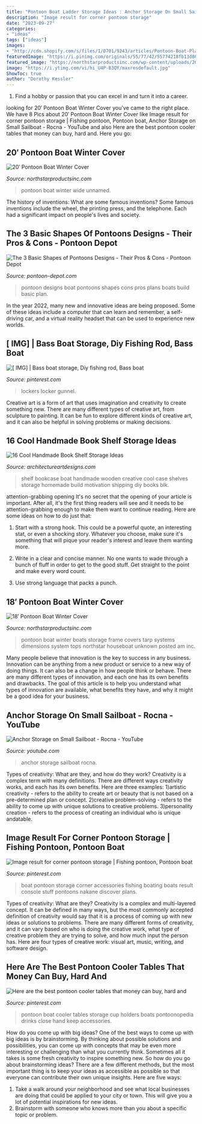 ```yaml
---
title: "Pontoon Boat Ladder Storage Ideas : Anchor Storage On Small Sailboat"
description: "Image result for corner pontoon storage"
date: "2023-09-27"
categories:
- "ideas"
tags: ["ideas"]
images:
- "http://cdn.shopify.com/s/files/1/0701/9243/articles/Pontoon-Boat-Plan-2_grande.jpg?v=1461295067"
featuredImage: "https://i.pinimg.com/originals/55/77/42/55774218fb13d86d6c32678916b724c9.jpg"
featured_image: "https://northstarproductsinc.com/wp-content/uploads/2015/10/unnamed-18.jpg"
image: "https://i.ytimg.com/vi/hi_U4P-B3QY/maxresdefault.jpg"
ShowToc: true
author: "Dorothy Kessler"
---
```



1. Find a hobby or passion that you can excel in and turn it into a career.

	

		
looking for 20′ Pontoon Boat Winter Cover you've came to the right place. We have 8 Pics about 20′ Pontoon Boat Winter Cover like Image result for corner pontoon storage | Fishing pontoon, Pontoon boat, Anchor Storage on Small Sailboat - Rocna - YouTube and also Here are the best pontoon cooler tables that money can buy, hard and. Here you go:
		
    
## 20′ Pontoon Boat Winter Cover

<img loading=lazy src="https://northstarproductsinc.com/wp-content/uploads/2015/10/unnamed-18.jpg" onerror="this.onerror=null;this.src='https://tse1.mm.bing.net/th?id=OIP.j4oMBK0MHqUbzpbQEx8EggHaEK&amp;pid=15.1';" alt="20′ Pontoon Boat Winter Cover">

_Source: northstarproductsinc.com_

>pontoon boat winter wide unnamed. 

	

The history of inventions: What are some famous inventions?
Some famous inventions include the wheel, the printing press, and the telephone. Each had a significant impact on people's lives and society.

    
## The 3 Basic Shapes Of Pontoons Designs - Their Pros &amp; Cons - Pontoon Depot

<img loading=lazy src="http://cdn.shopify.com/s/files/1/0701/9243/articles/Pontoon-Boat-Plan-2_grande.jpg?v=1461295067" onerror="this.onerror=null;this.src='https://tse2.mm.bing.net/th?id=OIP.Po6r1zG7OPy0whMV_8WMKgHaFj&amp;pid=15.1';" alt="The 3 Basic Shapes of Pontoons Designs - Their Pros &amp; Cons - Pontoon Depot">

_Source: pontoon-depot.com_

>pontoon designs boat pontoons shapes cons pros plans boats build basic plan. 

	

In the year 2022, many new and innovative ideas are being proposed. Some of these ideas include a computer that can learn and remember, a self-driving car, and a virtual reality headset that can be used to experience new worlds.

    
## [ IMG] | Bass Boat Storage, Diy Fishing Rod, Bass Boat

<img loading=lazy src="https://i.pinimg.com/originals/0b/49/32/0b4932632aeaaf4e5c1fe35dca406cc0.jpg" onerror="this.onerror=null;this.src='https://tse3.mm.bing.net/th?id=OIP.E03gaTsE4e5tIs1fIdG1ugHaFj&amp;pid=15.1';" alt="[ IMG] | Bass boat storage, Diy fishing rod, Bass boat">

_Source: pinterest.com_

>lockers locker gunnel. 

	

Creative art is a form of art that uses imagination and creativity to create something new. There are many different types of creative art, from sculpture to painting. It can be fun to explore different kinds of creative art, and it can also be helpful in solving problems or making decisions.

    
## 16 Cool Handmade Book Shelf Storage Ideas

<img loading=lazy src="https://www.architectureartdesigns.com/wp-content/uploads/2014/04/16-Cool-Handmade-Book-Shelf-Storage-Ideas-10-630x845.jpg" onerror="this.onerror=null;this.src='https://tse2.mm.bing.net/th?id=OIP.cF0TUydDf4gpGnGCAQDO-gHaJ7&amp;pid=15.1';" alt="16 Cool Handmade Book Shelf Storage Ideas">

_Source: architectureartdesigns.com_

>shelf bookcase boat handmade wooden creative cool case shelves storage homemade build motivation shipping diy books blk. 

	

attention-grabbing opening
It's no secret that the opening of your article is important. After all, it's the first thing readers will see and it needs to be attention-grabbing enough to make them want to continue reading. Here are some ideas on how to do just that:
1. Start with a strong hook. This could be a powerful quote, an interesting stat, or even a shocking story. Whatever you choose, make sure it's something that will pique your reader's interest and leave them wanting more.

2. Write in a clear and concise manner. No one wants to wade through a bunch of fluff in order to get to the good stuff. Get straight to the point and make every word count.

3. Use strong language that packs a punch.

    
## 18′ Pontoon Boat Winter Cover

<img loading=lazy src="http://northstarproductsinc.com/wp-content/uploads/2015/09/pontoon1width.gif" onerror="this.onerror=null;this.src='https://tse2.mm.bing.net/th?id=OIP.dwIzwIuNQpYTO5ksofNaTwHaFu&amp;pid=15.1';" alt="18′ Pontoon Boat Winter Cover">

_Source: northstarproductsinc.com_

>pontoon boat winter boats storage frame covers tarp systems dimensions system tops northstar houseboat unknown posted am inc. 

	

Many people believe that innovation is the key to success in any business. Innovation can be anything from a new product or service to a new way of doing things. It can also be a change in how people think or behave. There are many different types of innovation, and each one has its own benefits and drawbacks. The goal of this article is to help you understand what types of innovation are available, what benefits they have, and why it might be a good idea for your business.

    
## Anchor Storage On Small Sailboat - Rocna - YouTube

<img loading=lazy src="https://i.ytimg.com/vi/hi_U4P-B3QY/maxresdefault.jpg" onerror="this.onerror=null;this.src='https://tse4.mm.bing.net/th?id=OIP.Yq5VDYCFmqw1PJo7vHANvAHaEK&amp;pid=15.1';" alt="Anchor Storage on Small Sailboat - Rocna - YouTube">

_Source: youtube.com_

>anchor storage sailboat rocna. 

	

Types of creativity: What are they, and how do they work?
Creativity is a complex term with many definitions. There are different ways creativity works, and each has its own benefits. Here are three examples:
1)artistic creativity - refers to the ability to create art or beauty that is not based on a pre-determined plan or concept.
2)creative problem-solving - refers to the ability to come up with unique solutions to creative problems.
3)personality creation - refers to the process of creating an individual who is unique andatable.

    
## Image Result For Corner Pontoon Storage | Fishing Pontoon, Pontoon Boat

<img loading=lazy src="https://i.pinimg.com/originals/ce/3d/48/ce3d4810d24565a99d0bb129d194a5a1.jpg" onerror="this.onerror=null;this.src='https://tse2.mm.bing.net/th?id=OIP.qCwO_BxbrOuBd7jelhDrvwHaLH&amp;pid=15.1';" alt="Image result for corner pontoon storage | Fishing pontoon, Pontoon boat">

_Source: pinterest.com_

>boat pontoon storage corner accessories fishing boating boats result console stuff pontoons nakane discover plans. 

	

Types of creativity: What are they?
Creativity is a complex and multi-layered concept. It can be defined in many ways, but the most commonly accepted definition of creativity would say that it is a process of coming up with new ideas or solutions to problems. There are many different forms of creativity, and it can vary based on who is doing the creative work, what type of creative problem they are trying to solve, and how much input the person has. Here are four types of creative work: visual art, music, writing, and software design.

    
## Here Are The Best Pontoon Cooler Tables That Money Can Buy, Hard And

<img loading=lazy src="https://i.pinimg.com/originals/55/77/42/55774218fb13d86d6c32678916b724c9.jpg" onerror="this.onerror=null;this.src='https://tse2.mm.bing.net/th?id=OIP.cVpSr6ZiFA_i1RY2YFjAKAHaFA&amp;pid=15.1';" alt="Here are the best pontoon cooler tables that money can buy, hard and">

_Source: pinterest.com_

>pontoon boat cooler tables storage cup holders boats pontoonopedia drinks close hand keep accessories. 

	

How do you come up with big ideas?
One of the best ways to come up with big ideas is by brainstorming. By thinking about possible solutions and possibilities, you can come up with concepts that may be even more interesting or challenging than what you currently think. Sometimes all it takes is some fresh creativity to inspire something new. So how do you go about brainstorming ideas? There are a few different methods, but the most important thing is to keep your ideas as accessible as possible so that everyone can contribute their own unique insights. Here are five ways: 
1) Take a walk around your neighborhood and see what local businesses are doing that could be applied to your city or town. This will give you a lot of potential inspirations for new ideas. 
2) Brainstorm with someone who knows more than you about a specific topic or problem.

